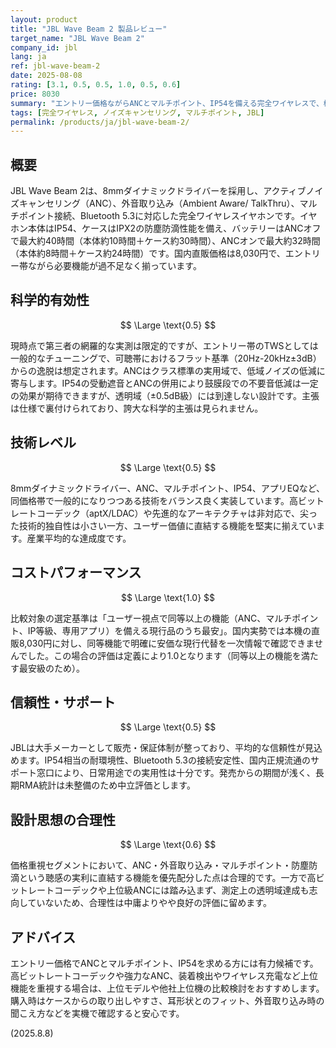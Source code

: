 ```yaml
---
layout: product
title: "JBL Wave Beam 2 製品レビュー"
target_name: "JBL Wave Beam 2"
company_id: jbl
lang: ja
ref: jbl-wave-beam-2
date: 2025-08-08
rating: [3.1, 0.5, 0.5, 1.0, 0.5, 0.6]
price: 8030
summary: "エントリー価格ながらANCとマルチポイント、IP54を備える完全ワイヤレスで、機能面の合理性と価格の強さが光ります。"
tags: [完全ワイヤレス, ノイズキャンセリング, マルチポイント, JBL]
permalink: /products/ja/jbl-wave-beam-2/
---
```


## 概要

JBL Wave Beam 2は、8mmダイナミックドライバーを採用し、アクティブノイズキャンセリング（ANC）、外音取り込み（Ambient Aware/ TalkThru）、マルチポイント接続、Bluetooth 5.3に対応した完全ワイヤレスイヤホンです。イヤホン本体はIP54、ケースはIPX2の防塵防滴性能を備え、バッテリーはANCオフで最大約40時間（本体約10時間＋ケース約30時間）、ANCオンで最大約32時間（本体約8時間＋ケース約24時間）です。国内直販価格は8,030円で、エントリー帯ながら必要機能が過不足なく揃っています。

## 科学的有効性

$$ \Large \text{0.5} $$

現時点で第三者の網羅的な実測は限定的ですが、エントリー帯のTWSとしては一般的なチューニングで、可聴帯におけるフラット基準（20Hz-20kHz±3dB）からの逸脱は想定されます。ANCはクラス標準の実用域で、低域ノイズの低減に寄与します。IP54の受動遮音とANCの併用により鼓膜段での不要音低減は一定の効果が期待できますが、透明域（±0.5dB級）には到達しない設計です。主張は仕様で裏付けられており、誇大な科学的主張は見られません。

## 技術レベル

$$ \Large \text{0.5} $$

8mmダイナミックドライバー、ANC、マルチポイント、IP54、アプリEQなど、同価格帯で一般的になりつつある技術をバランス良く実装しています。高ビットレートコーデック（aptX/LDAC）や先進的なアーキテクチャは非対応で、尖った技術的独自性は小さい一方、ユーザー価値に直結する機能を堅実に揃えています。産業平均的な達成度です。

## コストパフォーマンス

$$ \Large \text{1.0} $$

比較対象の選定基準は「ユーザー視点で同等以上の機能（ANC、マルチポイント、IP等級、専用アプリ）を備える現行品のうち最安」。国内実勢では本機の直販8,030円に対し、同等機能で明確に安価な現行代替を一次情報で確認できませんでした。この場合の評価は定義により1.0となります（同等以上の機能を満たす最安級のため）。

## 信頼性・サポート

$$ \Large \text{0.5} $$

JBLは大手メーカーとして販売・保証体制が整っており、平均的な信頼性が見込めます。IP54相当の耐環境性、Bluetooth 5.3の接続安定性、国内正規流通のサポート窓口により、日常用途での実用性は十分です。発売からの期間が浅く、長期RMA統計は未整備のため中立評価とします。

## 設計思想の合理性

$$ \Large \text{0.6} $$

価格重視セグメントにおいて、ANC・外音取り込み・マルチポイント・防塵防滴という聴感の実利に直結する機能を優先配分した点は合理的です。一方で高ビットレートコーデックや上位級ANCには踏み込まず、測定上の透明域達成も志向していないため、合理性は中庸よりやや良好の評価に留めます。

## アドバイス

エントリー価格でANCとマルチポイント、IP54を求める方には有力候補です。高ビットレートコーデックや強力なANC、装着検出やワイヤレス充電など上位機能を重視する場合は、上位モデルや他社上位機の比較検討をおすすめします。購入時はケースからの取り出しやすさ、耳形状とのフィット、外音取り込み時の聞こえ方などを実機で確認すると安心です。

(2025.8.8)
